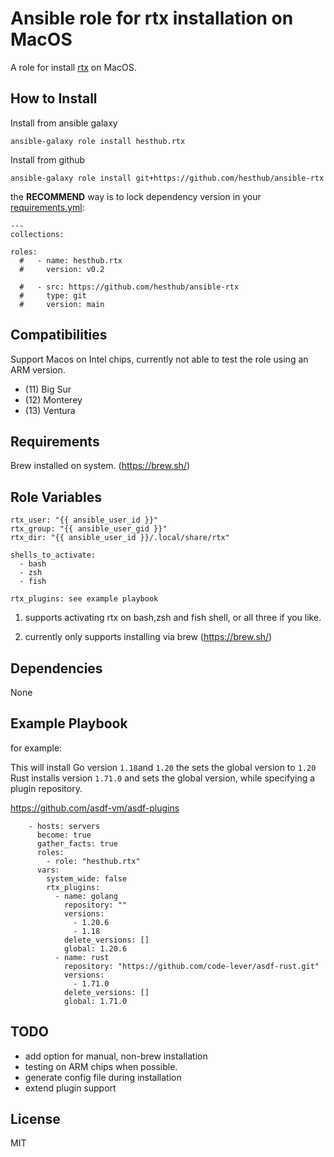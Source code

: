 Ansible role for rtx installation on MacOS
=========

A role for install [rtx](https://github.com/jdxcode/rtx) on MacOS.

How to Install
------------

Install from ansible galaxy

```
ansible-galaxy role install hesthub.rtx
```

Install from github

```
ansible-galaxy role install git+https://github.com/hesthub/ansible-rtx
```

the **RECOMMEND** way is to lock dependency version in your [requirements.yml](https://docs.ansible.com/ansible/latest/galaxy/user_guide.html#installing-roles-and-collections-from-the-same-requirements-yml-file):

```
---
collections:

roles:
  #   - name: hesthub.rtx
  #     version: v0.2

  #   - src: https://github.com/hesthub/ansible-rtx
  #     type: git
  #     version: main
```

Compatibilities
--------------

Support Macos on Intel chips, currently not able to test the role using an ARM version.

- (11) Big Sur
- (12) Monterey
- (13) Ventura

Requirements
------------

Brew installed on system.
(https://brew.sh/)


Role Variables
--------------

```
rtx_user: "{{ ansible_user_id }}"
rtx_group: "{{ ansible_user_gid }}"
rtx_dir: "{{ ansible_user_id }}/.local/share/rtx"

shells_to_activate:
  - bash
  - zsh
  - fish

rtx_plugins: see example playbook
```

1. supports activating rtx on bash,zsh and fish shell, or all three if you like. 


2. currently only supports installing via brew (https://brew.sh/)


Dependencies
------------

None

Example Playbook
----------------

for example: 

This will install Go version `1.18`and `1.20` the sets the global version to `1.20` 
Rust installs version `1.71.0` and sets the global version, while specifying a plugin repository.

https://github.com/asdf-vm/asdf-plugins


```
    - hosts: servers
      become: true
      gather_facts: true
      roles:
        - role: "hesthub.rtx"
      vars:
        system_wide: false
        rtx_plugins:
          - name: golang
            repository: ""
            versions:
              - 1.20.6
              - 1.18
            delete_versions: []
            global: 1.20.6
          - name: rust
            repository: "https://github.com/code-lever/asdf-rust.git"
            versions:
              - 1.71.0
            delete_versions: []
            global: 1.71.0 
```
TODO
-------

- add option for manual, non-brew installation
- testing on ARM chips when possible.
- generate config file during installation
- extend plugin support

License
-------

MIT

